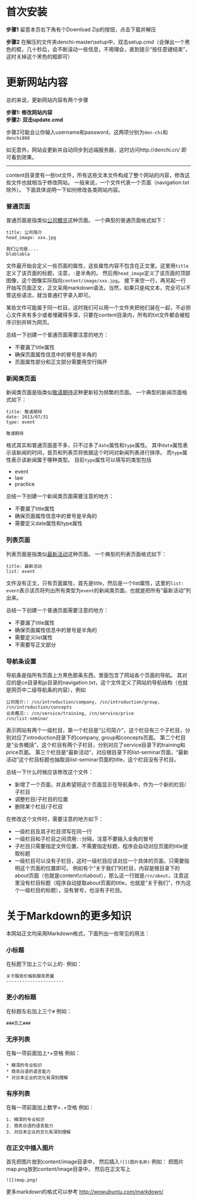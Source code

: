 首次安装
========

**步骤1**
留意本页右下角有个Download Zip的按钮，点击下载并解压

**步骤2**
在解压的文件夹denchi-master\setup中，双击setup.cmd（会弹出一个黑色的框，几十秒后，会不断滚动一些信息，不用理会，直到提示“按任意键结束”，这时关掉这个黑色的框即可）


更新网站内容
============

总的来说，更新网站内容有两个步骤

**步骤1: 修改网站内容**<br/>
**步骤2: 双击update.cmd**

步骤2可能会让你输入username和password，这两项分别为```den-chi```和```denchi888```

如无意外，网站会更新并自动同步到远端服务器，这时访问http://denchi.cn/ 即可看到效果。

---

content目录里有一些txt文件，所有这些文本文件构成了整个网站的内容，修改这些文件也就相当于修改网站。
一般来说，一个文件代表一个页面（navigation.txt除外）。
下面具体说明一下如何修改各类网站内容。


### 普通页面 ###
普通页面是指类似[公司概览](http://denchi.cn/cn/introduction/company/)这种页面。
一个典型的普通页面格式如下：

```
title: 公司简介
head_image: xxx.jpg

我们公司是....
blablabla
```

文件最开始会定义一些页面的属性，这些属性内容不包含在正文里。这里用```title```定义了该页面的标题，注意，```:```是半角的。
然后用```head_image```定义了该页面的顶部图像，这个图像实际指向```content/image/xxx.jpg```。
接下来空一行，再另起一行开始写页面正文，正文采用markdown语法，当然，如果只是纯文本，完全可以不管这些语法，就当普通打字录入即可。

某些文件可能属于同一栏目，这时我们可以用一个文件夹把他们装在一起，不必担心文件夹有多少或者埋藏得多深，只要在content目录内，所有的txt文件都会被程序识别并转为网页。

总结一下创建一个普通页面需要注意的地方：
* 不要漏了title属性
* 确保页面属性信息中的冒号是半角的
* 页面属性部分和正文部分需要用空行隔开

### 新闻类页面 ###
新闻类页面是指类似[敬请期待](http://denchi.cn/cn/news/hello-denchi/)这种更新较为频繁的页面。
一个典型的新闻页面格式如下：

```
title: 敬请期待
date: 2013/07/31
type: event

敬请期待
```

格式其实和普通页面差不多，只不过多了```date```属性和```type```属性。
其中```date```属性表示该新闻的时间，首页和列表页将依据这个时间对新闻列表进行排序。
而```type```属性表示该新闻属于哪种类型。
目前```type```属性可以填写的类型包括
* event
* law
* practice

总结一下创建一个新闻类页面需要注意的地方：
* 不要漏了title属性
* 确保页面属性信息中的冒号是半角的
* 需要定义date属性和type属性

### 列表页面 ###
列表页面是指类似[最新活动](http://denchi.cn/cn/list-seminar/)这种页面。
一个典型的列表页面格式如下：

```
title: 最新活动
list: event
```

文件没有正文，只有页面属性，首先是title，然后是一个list属性，这里的```list: event```表示该页将列出所有类型为```event```的新闻类页面，也就是把所有“最新活动”列出来。

总结一下创建一个普通页面需要注意的地方：
* 不要漏了title属性
* 确保页面属性信息中的冒号是半角的
* 需要定义list属性
* 不需要写正文部分



### 导航条设置 ###
导航条是指所有页面上方黑色那条东西，里面包含了网站各个页面的导航。
其对应的是cn目录和jp目录的navigation.txt，这个文件定义了网站的导航结构（也就是网页中二级导航条的内容），例如

```
公司简介:: /cn/introduction/company, /cn/introduction/group, /cn/introduction/concepts
业务概况:: /cn/service/training, /cn/service/price
/cn/list-seminar
```
表示网站有两个一级栏目，第一个栏目是“公司简介”，这个栏目有三个子栏目，分别对应了introduction目录下的company, group和concepts页面。
第二个栏目是“业务概括”，这个栏目有两个子栏目，分别对应了service目录下的training和price页面。
第三个栏目是“最新活动”，对应根目录下的list-seminar页面，“最新活动”这个栏目标题也抽取自list-seminar页面的title，这个栏目没有子栏目。

总结一下什么时候应该修改这个文件：
* 新增了一个页面，并且希望把这个页面显示在导航条中，作为一个新的栏目/子栏目
* 调整栏目/子栏目的位置
* 删除某个栏目/子栏目

在修改这个文件时，需要注意的地方如下：
* 一级栏目及其子栏目须写在同一行
* 一级栏目和子栏目之间须用```::```分隔，注意不要输入全角的冒号
* 子栏目只需要指定文件位置，不需要指定标题，程序会自动对应页面的title提取标题
* 一级栏目可以没有子栏目，这时一级栏目应该对应一个具体的页面，只需要指明这个页面的位置即可。
  例如有个“关于我们”的栏目，内容是根目录下的about页面（也就是content\cn\about），那么这一行就是```/cn/about```，注意这里没有栏目标题（程序自动提取about页面的title，也就是“关于我们”，作为这个一级栏目的标题），没有冒号，也没有子栏目。
  


关于Markdown的更多知识
======================
本网站正文均采用Markdown格式，下面列出一些常见的用法：

### 小标题 ###
在标题下加上三个以上的```-```
例如：
```
关于服务价格和服务质量
----------------------
```

### 更小的标题 ###
在标题左右加上三个```#```
例如：
```
###员工###
```

### 无序列表 ###
在每一项前面加上```*```+空格
例如：
```
* 精深的专业知识
* 商务日语的语言能力
* 对日本企业的文化有深刻理解
```

### 有序列表 ###
在每一项前面加上数字+```.```+空格
例如：
```
1. 精深的专业知识
2. 商务日语的语言能力
3. 对日本企业的文化有深刻理解
```

### 在正文中插入图片 ###
首先把图片放到content/image目录中，
然后插入```![](图片名称)```
例如：
把图片map.png放到content/image目录中，
然后在正文写上
```
![](map.png)
```

更多markdown的格式可以参考
http://wowubuntu.com/markdown/
